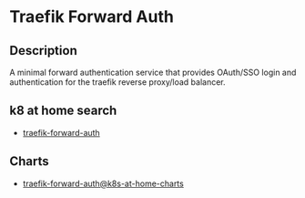# Traefik Forward Auth

## Description

A minimal forward authentication service that provides OAuth/SSO login and authentication for the traefik reverse proxy/load balancer.

## k8 at home search

- [traefik-forward-auth](https://nanne.dev/k8s-at-home-search/#/traefik-forward-auth)

## Charts

- [traefik-forward-auth@k8s-at-home-charts](https://k8s-at-home.com/charts/)
